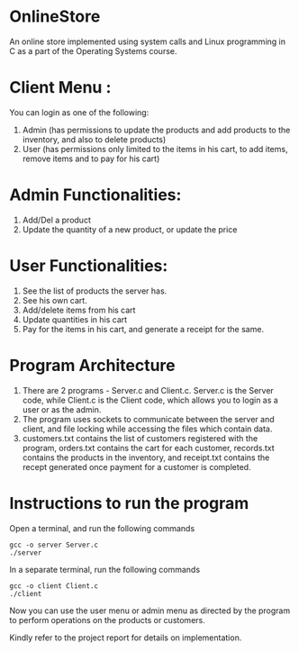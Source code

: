 # OnlineStore
An online store implemented using system calls and Linux programming in C as a part of the Operating Systems course.

# Client Menu :
You can login as one of the following:
1. Admin (has permissions to update the products and add products to the inventory, and also to delete products)
2. User (has permissions only limited to the items in his cart, to add items, remove items and to pay for his cart)

# Admin Functionalities:
1. Add/Del a product
2. Update the quantity of a new product, or update the price

# User Functionalities:
1. See the list of products the server has.
2. See his own cart.
3. Add/delete items from his cart
4. Update quantities in his cart
5. Pay for the items in his cart, and generate a receipt for the same.

# Program Architecture
1. There are 2 programs - Server.c and Client.c. Server.c is the Server code, while Client.c is the Client code, which allows you to login as a user or as the admin.
2. The program uses sockets to communicate between the server and client, and file locking while accessing the files which contain data.
3. customers.txt contains the list of customers registered with the program, orders.txt contains the cart for each customer, records.txt contains the products in the inventory, and receipt.txt contains the recept generated once payment for a customer is completed.

# Instructions to run the program
Open a terminal, and run the following commands 

```
gcc -o server Server.c
./server
```

In a separate terminal, run the following commands
```
gcc -o client Client.c
./client
```

Now you can use the user menu or admin menu as directed by the program to perform operations on the products or customers.

Kindly refer to the project report for details on implementation.
